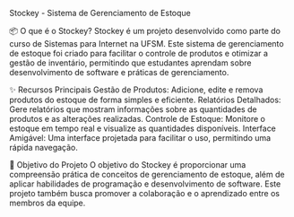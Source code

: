 


Stockey - Sistema de Gerenciamento de Estoque

📦 O que é o Stockey?
Stockey é um projeto desenvolvido como parte do curso de Sistemas para Internet na UFSM. Este sistema de gerenciamento de estoque foi criado para facilitar o controle de produtos e otimizar a gestão de inventário, permitindo que estudantes aprendam sobre desenvolvimento de software e práticas de gerenciamento.

✨ Recursos Principais
Gestão de Produtos: Adicione, edite e remova produtos do estoque de forma simples e eficiente.
Relatórios Detalhados: Gere relatórios que mostram informações sobre as quantidades de produtos e as alterações realizadas.
Controle de Estoque: Monitore o estoque em tempo real e visualize as quantidades disponíveis.
Interface Amigável: Uma interface projetada para facilitar o uso, permitindo uma rápida navegação.

🚀 Objetivo do Projeto
O objetivo do Stockey é proporcionar uma compreensão prática de conceitos de gerenciamento de estoque, além de aplicar habilidades de programação e desenvolvimento de software. Este projeto também busca promover a colaboração e o aprendizado entre os membros da equipe.
